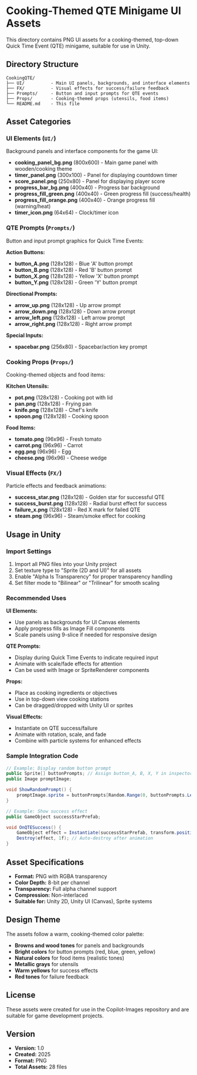 # Cooking-Themed QTE Minigame UI Assets

This directory contains PNG UI assets for a cooking-themed, top-down Quick Time Event (QTE) minigame, suitable for use in Unity.

## Directory Structure

```
CookingQTE/
├── UI/          - Main UI panels, backgrounds, and interface elements
├── FX/          - Visual effects for success/failure feedback
├── Prompts/     - Button and input prompts for QTE events
├── Props/       - Cooking-themed props (utensils, food items)
└── README.md    - This file
```

## Asset Categories

### UI Elements (`UI/`)
Background panels and interface components for the game UI:

- **cooking_panel_bg.png** (800x600) - Main game panel with wooden/cooking theme
- **timer_panel.png** (300x100) - Panel for displaying countdown timer
- **score_panel.png** (250x80) - Panel for displaying player score
- **progress_bar_bg.png** (400x40) - Progress bar background
- **progress_fill_green.png** (400x40) - Green progress fill (success/health)
- **progress_fill_orange.png** (400x40) - Orange progress fill (warning/heat)
- **timer_icon.png** (64x64) - Clock/timer icon

### QTE Prompts (`Prompts/`)
Button and input prompt graphics for Quick Time Events:

**Action Buttons:**
- **button_A.png** (128x128) - Blue 'A' button prompt
- **button_B.png** (128x128) - Red 'B' button prompt
- **button_X.png** (128x128) - Yellow 'X' button prompt
- **button_Y.png** (128x128) - Green 'Y' button prompt

**Directional Prompts:**
- **arrow_up.png** (128x128) - Up arrow prompt
- **arrow_down.png** (128x128) - Down arrow prompt
- **arrow_left.png** (128x128) - Left arrow prompt
- **arrow_right.png** (128x128) - Right arrow prompt

**Special Inputs:**
- **spacebar.png** (256x80) - Spacebar/action key prompt

### Cooking Props (`Props/`)
Cooking-themed objects and food items:

**Kitchen Utensils:**
- **pot.png** (128x128) - Cooking pot with lid
- **pan.png** (128x128) - Frying pan
- **knife.png** (128x128) - Chef's knife
- **spoon.png** (128x128) - Cooking spoon

**Food Items:**
- **tomato.png** (96x96) - Fresh tomato
- **carrot.png** (96x96) - Carrot
- **egg.png** (96x96) - Egg
- **cheese.png** (96x96) - Cheese wedge

### Visual Effects (`FX/`)
Particle effects and feedback animations:

- **success_star.png** (128x128) - Golden star for successful QTE
- **success_burst.png** (128x128) - Radial burst effect for success
- **failure_x.png** (128x128) - Red X mark for failed QTE
- **steam.png** (96x96) - Steam/smoke effect for cooking

## Usage in Unity

### Import Settings
1. Import all PNG files into your Unity project
2. Set texture type to "Sprite (2D and UI)" for all assets
3. Enable "Alpha Is Transparency" for proper transparency handling
4. Set filter mode to "Bilinear" or "Trilinear" for smooth scaling

### Recommended Uses

**UI Elements:**
- Use panels as backgrounds for UI Canvas elements
- Apply progress fills as Image Fill components
- Scale panels using 9-slice if needed for responsive design

**QTE Prompts:**
- Display during Quick Time Events to indicate required input
- Animate with scale/fade effects for attention
- Can be used with Image or SpriteRenderer components

**Props:**
- Place as cooking ingredients or objectives
- Use in top-down view cooking stations
- Can be dragged/dropped with Unity UI or sprites

**Visual Effects:**
- Instantiate on QTE success/failure
- Animate with rotation, scale, and fade
- Combine with particle systems for enhanced effects

### Sample Integration Code

```csharp
// Example: Display random button prompt
public Sprite[] buttonPrompts; // Assign button_A, B, X, Y in inspector
public Image promptImage;

void ShowRandomPrompt() {
    promptImage.sprite = buttonPrompts[Random.Range(0, buttonPrompts.Length)];
}

// Example: Show success effect
public GameObject successStarPrefab;

void OnQTESuccess() {
    GameObject effect = Instantiate(successStarPrefab, transform.position, Quaternion.identity);
    Destroy(effect, 1f); // Auto-destroy after animation
}
```

## Asset Specifications

- **Format:** PNG with RGBA transparency
- **Color Depth:** 8-bit per channel
- **Transparency:** Full alpha channel support
- **Compression:** Non-interlaced
- **Suitable for:** Unity 2D, Unity UI (Canvas), Sprite systems

## Design Theme

The assets follow a warm, cooking-themed color palette:
- **Browns and wood tones** for panels and backgrounds
- **Bright colors** for button prompts (red, blue, green, yellow)
- **Natural colors** for food items (realistic tones)
- **Metallic grays** for utensils
- **Warm yellows** for success effects
- **Red tones** for failure feedback

## License

These assets were created for use in the Copilot-Images repository and are suitable for game development projects.

## Version

- **Version:** 1.0
- **Created:** 2025
- **Format:** PNG
- **Total Assets:** 28 files
